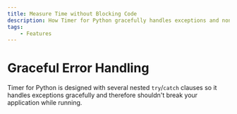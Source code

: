 ```yaml
---
title: Measure Time without Blocking Code
description: How Timer for Python gracefully handles exceptions and non-blocking code to ensure that your application keeps running without interruption.
tags:
    - Features
---
```


# Graceful Error Handling
Timer for Python is designed with several nested `try`/`catch` clauses so it handles exceptions gracefully and therefore shouldn't break your application while running.
